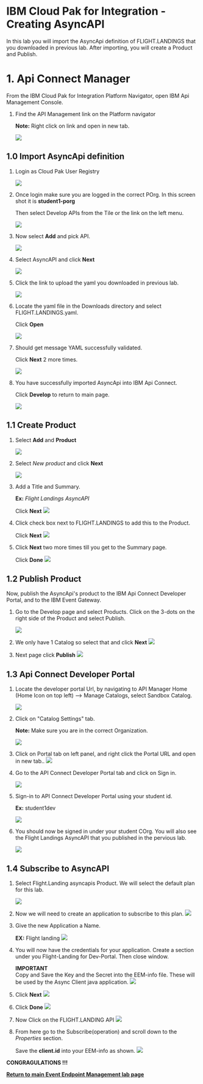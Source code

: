 
# IBM Cloud Pak for Integration - Creating AsyncAPI

In this lab you will import the AsyncApi definition of FLIGHT.LANDINGS that you downloaded in previous lab. After importing, you will create a Product and Publish.

# 1. Api Connect Manager

From the IBM Cloud Pak for Integration Platform Navigator, open IBM Api Management Console. <br>

1. Find the API Management link on the Platform navigator

    **Note:** Right click on link and open in new tab.

    ![](./images/apim1.png)


## 1.0 Import AsyncApi definition

1. Login as Cloud Pak User Registry

    ![](./images/apim2.png)

1. Once login make sure you are logged in the correct POrg.  In this screen shot it is **student1-porg**

    Then select Develop APIs from the Tile or the link on the left menu.

    ![](./images/apim3.png)

1. Now select **Add** and pick API.

    ![](./images/apim4.png)

1. Select AsyncAPI and click **Next** 

    ![](./images/apim5.png)

1. Click the link to upload the yaml you downloaded in previous lab. 

    ![](./images/apim6.png)

1. Locate the yaml file in the Downloads directory and select FLIGHT.LANDINGS.yaml.  

    Click **Open** 

    ![](./images/apim7.png)

1. Should get message YAML successfully validated. 

    Click **Next** 2 more times.

    ![](./images/apim8.png)

1. You have successfully imported AsyncApi into IBM Api Connect.

    Click **Develop** to return to main page. 

    ![](./images/apim9.png)


## 1.1 Create Product

1. Select **Add** and **Product**

    ![](./images/prod1.png)
1. Select *New product* and click **Next**

    ![](./images/prod2.png)

1. Add a Title and Summary. 

    **Ex:** *Flight Landings AsyncAPI*
    
    Click **Next**
    ![](./images/prod3.png)

1. Click check box next to FLIGHT.LANDINGS to add this to the Product. 

    Click **Next**
    ![](./images/prod4.png)

1. Click **Next** two more times till you get to the Summary page. 

    Click **Done**
    ![](./images/prod5.png)

## 1.2 Publish Product

Now, publish the AsyncApi's product to the IBM Api Connect Developer Portal, and to the IBM Event Gateway.

1. Go to the Develop page and select Products.  Click on the 3-dots on the right side of the Product and select Publish.

    ![](./images/prod6.png)

1. We only have 1 Catalog so select that and click **Next**
    ![](./images/prod7.png)

1. Next page click **Publish**
    ![](./images/prod8.png)

## 1.3 Api Connect Developer Portal

1. Locate the developer portal Url, by navigating to API Manager Home (Home Icon on top left) --> Manage Catalogs, select Sandbox Catalog.

    ![](./images/dev1.png)

1. Click on "Catalog Settings" tab.

    **Note:** Make sure you are in the correct Organization.

    ![](./images/dev1a.png)

1. Click on Portal tab on left panel, and right click the Portal URL and open in new tab..
    ![](./images/dev1c.png)


1. Go to the API Connect Developer Portal tab and click on Sign in.

    ![](./images/dev1d.png)

1. Sign-in to API Connect Developer Portal using your student id.

    **Ex:** student1dev

    ![](./images/dev1e.png)

1. You should now be signed in under your student COrg.  You will also see the Flight Landings AsyncAPI that you published in the pervious lab. 

    ![](./images/dev1f.png)

## 1.4 Subscribe to AsyncAPI

1. Select Flight.Landing asyncapis Product.
We will select the default plan for this lab. 

    ![](./images/dev1g.png)

1. Now we will need to create an application to subscribe to this plan.
     ![](./images/dev1h.png)

1. Give the new Application a Name.

    **EX:** Flight landing
     ![](./images/dev1i.png)

1. You will now have the credentials for your application.  Create a section under you Flight-Landing for Dev-Portal. Then close window.

    **IMPORTANT**<BR> 
    Copy and Save the Key and the Secret into the EEM-info file. These will be used by the Async Client java application.
     ![](./images/dev1j.png)
1. Click **Next**
     ![](./images/dev1k.png)

1. Click **Done**
     ![](./images/dev1l.png)

1. Now Click on the FLIGHT.LANDING API
     ![](./images/dev1m.png)

1. From here go to the Subscribe(operation) and scroll down to the *Properties* section.

    Save the **client.id** into your EEM-info as shown.
     ![](./images/dev1n.png)

<b> CONGRAGULATIONS !!! 

[Return to main Event Endpoint Management lab page](../index.md#lab-abstracts)
